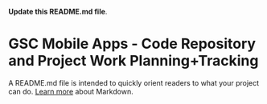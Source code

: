 **Update this README.md file**.

# GSC Mobile Apps - Code Repository and Project Work Planning+Tracking 

 A README.md file is intended to quickly orient readers to what your project can do.
 [Learn more](https://go.microsoft.com/fwlink/p/?LinkId=524306) about Markdown.